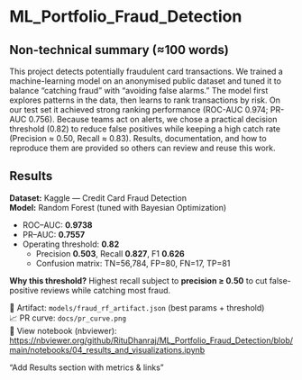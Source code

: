# ML_Portfolio_Fraud_Detection
## Non-technical summary (≈100 words)

This project detects potentially fraudulent card transactions. We trained a machine-learning model on an anonymised public dataset and tuned it to balance “catching fraud” with “avoiding false alarms.” The model first explores patterns in the data, then learns to rank transactions by risk. On our test set it achieved strong ranking performance (ROC-AUC 0.974; PR-AUC 0.756). Because teams act on alerts, we chose a practical decision threshold (0.82) to reduce false positives while keeping a high catch rate (Precision ≈ 0.50, Recall ≈ 0.83). Results, documentation, and how to reproduce them are provided so others can review and reuse this work.

## Results

**Dataset:** Kaggle — Credit Card Fraud Detection  
**Model:** Random Forest (tuned with Bayesian Optimization)

- ROC–AUC: **0.9738**
- PR–AUC: **0.7557**
- Operating threshold: **0.82**
  - Precision **0.503**, Recall **0.827**, F1 **0.626**
  - Confusion matrix: TN=56,784, FP=80, FN=17, TP=81

**Why this threshold?** Highest recall subject to **precision ≥ 0.50** to cut false-positive reviews while catching most fraud.

📄 Artifact: `models/fraud_rf_artifact.json` (best params + threshold)  
📈 PR curve: `docs/pr_curve.png`  
👀 View notebook (nbviewer): https://nbviewer.org/github/RituDhanraj/ML_Portfolio_Fraud_Detection/blob/main/notebooks/04_results_and_visualizations.ipynb

“Add Results section with metrics & links”
